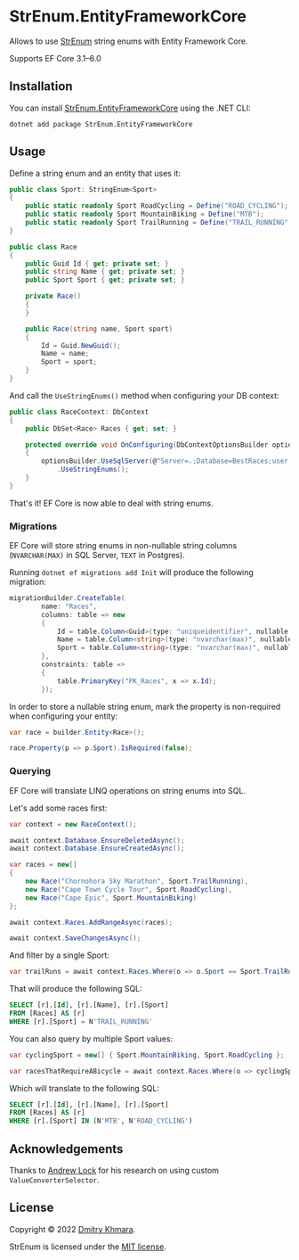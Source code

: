 # StrEnum.EntityFrameworkCore

Allows to use [StrEnum](https://github.com/StrEnum/StrEnum/) string enums with Entity Framework Core.

Supports EF Core 3.1–6.0

## Installation

You can install [StrEnum.EntityFrameworkCore](https://www.nuget.org/packages/StrEnum.EntityFrameworkCore/) using the .NET CLI:

```
dotnet add package StrEnum.EntityFrameworkCore
```

## Usage

Define a string enum and an entity that uses it:

```csharp
public class Sport: StringEnum<Sport>
{
    public static readonly Sport RoadCycling = Define("ROAD_CYCLING");
    public static readonly Sport MountainBiking = Define("MTB");
    public static readonly Sport TrailRunning = Define("TRAIL_RUNNING");
}

public class Race
{
    public Guid Id { get; private set; }
    public string Name { get; private set; }
    public Sport Sport { get; private set; }

    private Race()
    {
    }

    public Race(string name, Sport sport)
    {
        Id = Guid.NewGuid();
        Name = name;
        Sport = sport;
    }
}
```

And call the `UseStringEnums()` method when configuring your DB context:

```csharp
public class RaceContext: DbContext
{
    public DbSet<Race> Races { get; set; }

    protected override void OnConfiguring(DbContextOptionsBuilder optionsBuilder)
    {
        optionsBuilder.UseSqlServer(@"Server=.;Database=BestRaces;user id=*;pwd=*;")
            .UseStringEnums();
    }
}
```

That's it! EF Core is now able to deal with string enums.

### Migrations

EF Core will store string enums in non-nullable string columns (`NVARCHAR(MAX)` in SQL Server, `TEXT` in Postgres). 

Running `dotnet ef migrations add Init` will produce the following migration:

```csharp
migrationBuilder.CreateTable(
        name: "Races",
        columns: table => new
        {
            Id = table.Column<Guid>(type: "uniqueidentifier", nullable: false),
            Name = table.Column<string>(type: "nvarchar(max)", nullable: false),
            Sport = table.Column<string>(type: "nvarchar(max)", nullable: false)
        },
        constraints: table =>
        {
            table.PrimaryKey("PK_Races", x => x.Id);
        });
```

In order to store a nullable string enum, mark the property is non-required when configuring your entity:

```csharp
var race = builder.Entity<Race>();

race.Property(p => p.Sport).IsRequired(false);
```

### Querying

EF Core will translate LINQ operations on string enums into SQL.

Let's add some races first:

```csharp
var context = new RaceContext();

await context.Database.EnsureDeletedAsync();
await context.Database.EnsureCreatedAsync();

var races = new[]
{
    new Race("Chornohora Sky Marathon", Sport.TrailRunning),
    new Race("Cape Town Cycle Tour", Sport.RoadCycling),
    new Race("Cape Epic", Sport.MountainBiking)
};

await context.Races.AddRangeAsync(races);

await context.SaveChangesAsync();
```

And filter by a single Sport:

```csharp
var trailRuns = await context.Races.Where(o => o.Sport == Sport.TrailRunning).ToArrayAsync();
```

That will produce the following SQL:

```sql
SELECT [r].[Id], [r].[Name], [r].[Sport]
FROM [Races] AS [r]
WHERE [r].[Sport] = N'TRAIL_RUNNING'
```

You can also query by multiple Sport values:

```csharp
var cyclingSport = new[] { Sport.MountainBiking, Sport.RoadCycling };

var racesThatRequireABicycle = await context.Races.Where(o => cyclingSport.Contains(o.Sport)).ToArrayAsync();
```
Which will translate to the following SQL:

```sql
SELECT [r].[Id], [r].[Name], [r].[Sport]
FROM [Races] AS [r]
WHERE [r].[Sport] IN (N'MTB', N'ROAD_CYCLING')
```

## Acknowledgements

Thanks to [Andrew Lock](https://andrewlock.net/strongly-typed-ids-in-ef-core-using-strongly-typed-entity-ids-to-avoid-primitive-obsession-part-4/) for his research on using custom `ValueConverterSelector`.

## License

Copyright &copy; 2022 [Dmitry Khmara](https://dmitrykhmara.com).

StrEnum is licensed under the [MIT license](LICENSE.txt).